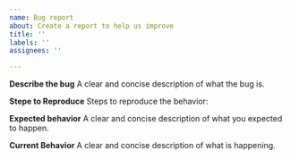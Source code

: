 ```yaml
---
name: Bug report
about: Create a report to help us improve
title: ''
labels: ''
assignees: ''

---
```


**Describe the bug**
A clear and concise description of what the bug is.

**Stepe to Reproduce**
Steps to reproduce the behavior:

**Expected behavior**
A clear and concise description of what you expected to happen.

**Current Behavior**
A clear and concise description of what is happening.
